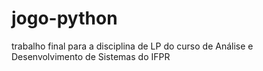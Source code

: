 # jogo-python
trabalho final para a disciplina de LP do curso de Análise e Desenvolvimento de Sistemas do IFPR
